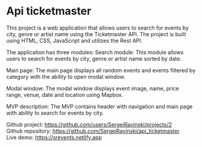 # Api ticketmaster

This project is a web application that allows users to search for events by city, genre or artist name using the Ticketmaster API. 
The project is built using HTML, CSS, JavaScript and utilizes the Rest API.

The application has three modules:
Search module: This module allows users to search for events by city, genre or artist name sorted by date.

Main page: The main page displays all random events and events filtered by category with the ability to open modal window. 

Modal window: The modal window displays event image, name, price range, venue, date and location using Mapbox.

MVP description: The MVP contains header with navigation and main page with ability to search for events by city.


Github project: https://github.com/users/SergeiRavinski/projects/2<br>
Github repository: https://github.com/SergeiRavinski/api_ticketmaster<br> 
Live demo: https://srevents.netlify.app
